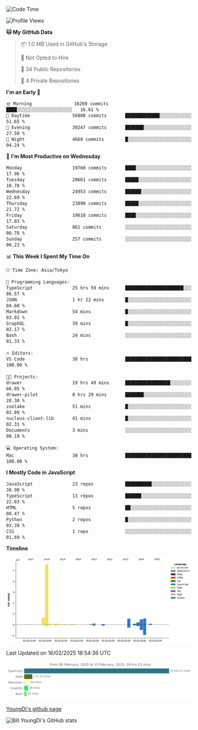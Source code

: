 <!--START_SECTION:waka-->
![Code Time](http://img.shields.io/badge/Code%20Time-1%2C203%20hrs%2017%20mins-blue)

![Profile Views](http://img.shields.io/badge/Profile%20Views-0-blue)

**🐱 My GitHub Data** 

> 📦 1.0 MB Used in GitHub's Storage 
 > 
> 🚫 Not Opted to Hire
 > 
> 📜 34 Public Repositories 
 > 
> 🔑 4 Private Repositories 
 > 
**I'm an Early 🐤** 

```text
🌞 Morning                18269 commits       ████░░░░░░░░░░░░░░░░░░░░░   16.61 % 
🌆 Daytime                56808 commits       █████████████░░░░░░░░░░░░   51.65 % 
🌃 Evening                30247 commits       ███████░░░░░░░░░░░░░░░░░░   27.50 % 
🌙 Night                  4668 commits        █░░░░░░░░░░░░░░░░░░░░░░░░   04.24 % 
```
📅 **I'm Most Productive on Wednesday** 

```text
Monday                   19760 commits       ████░░░░░░░░░░░░░░░░░░░░░   17.96 % 
Tuesday                  20661 commits       █████░░░░░░░░░░░░░░░░░░░░   18.78 % 
Wednesday                24953 commits       ██████░░░░░░░░░░░░░░░░░░░   22.69 % 
Thursday                 23890 commits       █████░░░░░░░░░░░░░░░░░░░░   21.72 % 
Friday                   19610 commits       ████░░░░░░░░░░░░░░░░░░░░░   17.83 % 
Saturday                 861 commits         ░░░░░░░░░░░░░░░░░░░░░░░░░   00.78 % 
Sunday                   257 commits         ░░░░░░░░░░░░░░░░░░░░░░░░░   00.23 % 
```


📊 **This Week I Spent My Time On** 

```text
🕑︎ Time Zone: Asia/Tokyo

💬 Programming Languages: 
TypeScript               25 hrs 59 mins      ██████████████████████░░░   86.57 % 
JSON                     1 hr 22 mins        █░░░░░░░░░░░░░░░░░░░░░░░░   04.60 % 
Markdown                 54 mins             █░░░░░░░░░░░░░░░░░░░░░░░░   03.02 % 
GraphQL                  39 mins             █░░░░░░░░░░░░░░░░░░░░░░░░   02.17 % 
Bash                     24 mins             ░░░░░░░░░░░░░░░░░░░░░░░░░   01.33 % 

🔥 Editors: 
VS Code                  30 hrs              █████████████████████████   100.00 % 

🐱‍💻 Projects: 
drawer                   19 hrs 49 mins      █████████████████░░░░░░░░   66.05 % 
drawer-pilot             8 hrs 29 mins       ███████░░░░░░░░░░░░░░░░░░   28.30 % 
zoolake                  51 mins             █░░░░░░░░░░░░░░░░░░░░░░░░   02.89 % 
nucleus-client-lib       41 mins             █░░░░░░░░░░░░░░░░░░░░░░░░   02.31 % 
Documents                3 mins              ░░░░░░░░░░░░░░░░░░░░░░░░░   00.19 % 

💻 Operating System: 
Mac                      30 hrs              █████████████████████████   100.00 % 
```

**I Mostly Code in JavaScript** 

```text
JavaScript               23 repos            ██████████░░░░░░░░░░░░░░░   38.98 % 
TypeScript               13 repos            ██████░░░░░░░░░░░░░░░░░░░   22.03 % 
HTML                     5 repos             ██░░░░░░░░░░░░░░░░░░░░░░░   08.47 % 
Python                   2 repos             █░░░░░░░░░░░░░░░░░░░░░░░░   03.39 % 
CSS                      1 repo              ░░░░░░░░░░░░░░░░░░░░░░░░░   01.69 % 
```



**Timeline**

![Lines of Code chart](https://raw.githubusercontent.com/Youngdi/Youngdi/master/assets/bar_graph.png)


 Last Updated on 16/02/2025 18:54:36 UTC
<!--END_SECTION:waka-->

![wakatime](./images/stat.svg)

[YoungDi's github page](https://youngdi.github.io)

![Bill YoungDi's GitHub stats](https://github-readme-stats.vercel.app/api?username=youngdi&count_private=true&show_icons=true)
